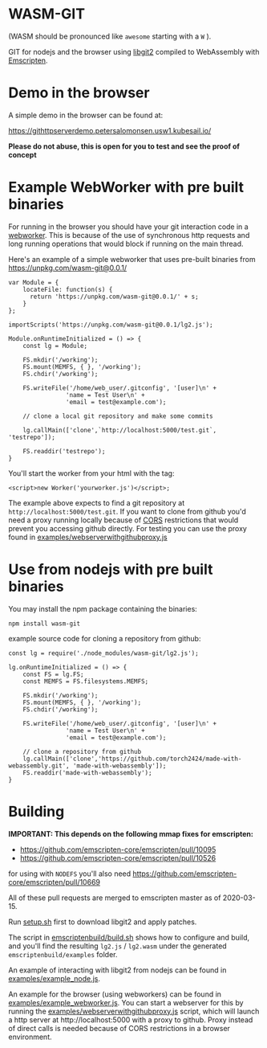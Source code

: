 WASM-GIT
========
(WASM should be pronounced like `awesome` starting with a `W` ).

GIT for nodejs and the browser using [libgit2](https://libgit2.org/) compiled to WebAssembly with [Emscripten](https://emscripten.org).

# Demo in the browser

A simple demo in the browser can be found at:

https://githttpserverdemo.petersalomonsen.usw1.kubesail.io/

**Please do not abuse, this is open for you to test and see the proof of concept**

# Example WebWorker with pre built binaries

For running in the browser you should have your git interaction code in a [webworker](https://developer.mozilla.org/en-US/docs/Web/API/Web_Workers_API/Using_web_workers). This is because of the use of synchronous http requests and long running operations that would block if running on the main thread.

Here's an example of a simple webworker that uses pre-built binaries from https://unpkg.com/wasm-git@0.0.1/

```
var Module = {
    locateFile: function(s) {
      return 'https://unpkg.com/wasm-git@0.0.1/' + s;
    }
};

importScripts('https://unpkg.com/wasm-git@0.0.1/lg2.js');

Module.onRuntimeInitialized = () => {
    const lg = Module;

    FS.mkdir('/working');
    FS.mount(MEMFS, { }, '/working');
    FS.chdir('/working');    

    FS.writeFile('/home/web_user/.gitconfig', '[user]\n' +
                'name = Test User\n' +
                'email = test@example.com');

    // clone a local git repository and make some commits

    lg.callMain(['clone',`http://localhost:5000/test.git`, 'testrepo']);

    FS.readdir('testrepo');
}
```

You'll start the worker from your html with the tag:

`<script>new Worker('yourworker.js')</script>;`

The example above expects to find a git repository at `http://localhost:5000/test.git`. If you want to clone from github you'd need a proxy running locally because of [CORS](https://developer.mozilla.org/en-US/docs/Web/HTTP/CORS) restrictions that would prevent you
accessing github directly. For testing you can use the proxy found in [examples/webserverwithgithubproxy.js](examples/webserverwithgithubproxy.js)

# Use from nodejs with pre built binaries

You may install the npm package containing the binaries:

`npm install wasm-git`

example source code for cloning a repository from github:

```
const lg = require('./node_modules/wasm-git/lg2.js');

lg.onRuntimeInitialized = () => {
    const FS = lg.FS;
    const MEMFS = FS.filesystems.MEMFS;

    FS.mkdir('/working');
    FS.mount(MEMFS, { }, '/working');
    FS.chdir('/working');    

    FS.writeFile('/home/web_user/.gitconfig', '[user]\n' +
                'name = Test User\n' +
                'email = test@example.com');
    
    // clone a repository from github
    lg.callMain(['clone','https://github.com/torch2424/made-with-webassembly.git', 'made-with-webassembly']);
    FS.readdir('made-with-webassembly');
}
```

# Building

**IMPORTANT: This depends on the following mmap fixes for emscripten:**

- https://github.com/emscripten-core/emscripten/pull/10095
- https://github.com/emscripten-core/emscripten/pull/10526

for using with `NODEFS` you'll also need https://github.com/emscripten-core/emscripten/pull/10669

All of these pull requests are merged to emscripten master as of 2020-03-15.

Run [setup.sh](setup.sh) first to download libgit2 and apply patches.

The script in [emscriptenbuild/build.sh](emscriptenbuild/build.sh) shows how to configure and build, and you'll find the resulting `lg2.js` / `lg2.wasm` under the generated `emscriptenbuild/examples` folder.

An example of interacting with libgit2 from nodejs can be found in [examples/example_node.js](examples/example_node.js).

An example for the browser (using webworkers) can be found in [examples/example_webworker.js](examples/example_webworker.js). You can start a webserver for this by running the [examples/webserverwithgithubproxy.js](examples/webserverwithgithubproxy.js) script, which will launch a http server at http://localhost:5000 with a proxy to github. Proxy instead of direct calls is needed because of CORS restrictions in a browser environment.
